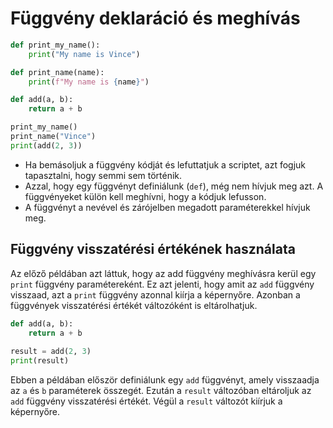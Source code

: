 # Függvény deklaráció és meghívás

```python
def print_my_name():
    print("My name is Vince")

def print_name(name):
    print(f"My name is {name}")

def add(a, b):
    return a + b

print_my_name()
print_name("Vince")
print(add(2, 3))
```

- Ha bemásoljuk a függvény kódját és lefuttatjuk a scriptet, azt fogjuk tapasztalni, hogy semmi sem történik.
- Azzal, hogy egy függvényt definiálunk (`def`), még nem hívjuk meg azt. A függvényeket külön kell meghívni, hogy a kódjuk lefusson.
- A függvényt a nevével és zárójelben megadott paraméterekkel hívjuk meg.

## Függvény visszatérési értékének használata
Az előző példában azt láttuk, hogy az add függvény meghívásra kerül egy `print` függvény paramétereként.
Ez azt jelenti, hogy amit az `add` függvény visszaad, azt a `print` függvény azonnal kiírja a képernyőre.
Azonban a függvények visszatérési értékét változóként is eltárolhatjuk.

```python
def add(a, b):
    return a + b
    
result = add(2, 3)
print(result)
```
Ebben a példában először definiálunk egy `add` függvényt, amely visszaadja az `a` és `b` paraméterek összegét.
Ezután a `result` változóban eltároljuk az `add` függvény visszatérési értékét.
Végül a `result` változót kiírjuk a képernyőre.